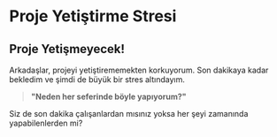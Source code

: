 # Proje Yetiştirme Stresi

## Proje Yetişmeyecek!

Arkadaşlar, projeyi yetiştirememekten korkuyorum. Son dakikaya kadar bekledim ve şimdi de büyük bir stres altındayım.

> **"Neden her seferinde böyle yapıyorum?"**

Siz de son dakika çalışanlardan mısınız yoksa her şeyi zamanında yapabilenlerden mi?
